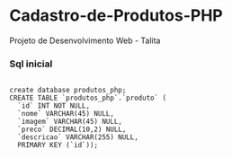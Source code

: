 Cadastro-de-Produtos-PHP
========================

Projeto de Desenvolvimento Web - Talita


<h3>Sql inicial</h3>
<code>
create database produtos_php;
CREATE TABLE `produtos_php`.`produto` (
  `id` INT NOT NULL,
  `nome` VARCHAR(45) NULL,
  `imagem` VARCHAR(45) NULL,
  `preco` DECIMAL(10,2) NULL,
  `descricao` VARCHAR(255) NULL,
  PRIMARY KEY (`id`));
  </code>
